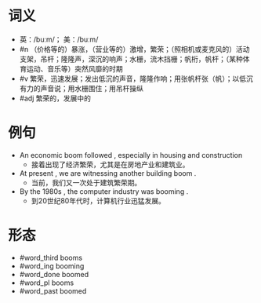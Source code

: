 # 词义
- 英：/buːm/； 美：/buːm/
- #n （价格等的）暴涨，（营业等的）激增，繁荣；（照相机或麦克风的）活动支架，吊杆；隆隆声，深沉的响声；水栅，流木挡栅；帆桁，帆杆；（某种体育运动、音乐等）突然风靡的时期
- #v 繁荣，迅速发展；发出低沉的声音，隆隆作响；用张帆杆张（帆）；以低沉有力的声音说；用水栅围住；用吊杆操纵
- #adj 繁荣的，发展中的
# 例句
- An economic boom followed , especially in housing and construction
	- 接着出现了经济繁荣，尤其是在房地产业和建筑业。
- At present , we are witnessing another building boom .
	- 当前，我们又一次处于建筑繁荣期。
- By the 1980s , the computer industry was booming .
	- 到20世纪80年代时，计算机行业迅猛发展。
# 形态
- #word_third booms
- #word_ing booming
- #word_done boomed
- #word_pl booms
- #word_past boomed
